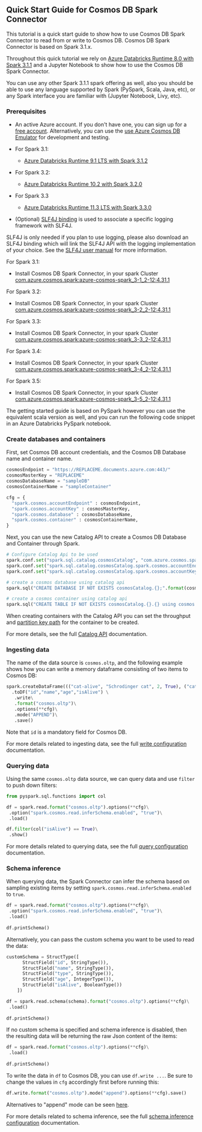 ## Quick Start Guide for Cosmos DB Spark Connector

This tutorial is a quick start guide to show how to use Cosmos DB Spark Connector to read from or write to Cosmos DB. Cosmos DB Spark Connector is based on Spark 3.1.x.

Throughout this quick tutorial we rely on [Azure Databricks Runtime 8.0 with Spark 3.1.1](https://docs.microsoft.com/azure/databricks/release-notes/runtime/8.0) and a Jupyter Notebook to show how to use the Cosmos DB Spark Connector.

You can use any other Spark 3.1.1 spark offering as well, also you should be able to use any language supported by Spark (PySpark, Scala, Java, etc), or any Spark interface you are familiar with (Jupyter Notebook, Livy, etc).

### Prerequisites

- An active Azure account. If you don't have one, you can sign up for a 
  [free account](https://azure.microsoft.com/try/cosmosdb/).
  Alternatively, you can use the
  [use Azure Cosmos DB Emulator](https://docs.microsoft.com/azure/cosmos-db/local-emulator) for development and testing.
- For Spark 3.1:
  - [Azure Databricks Runtime 9.1 LTS with Spark 3.1.2](https://docs.microsoft.com/azure/databricks/release-notes/runtime/9.1)
- For Spark 3.2:
  - [Azure Databricks Runtime 10.2 with Spark 3.2.0](https://docs.microsoft.com/azure/databricks/release-notes/runtime/10.2)
- For Spark 3.3
  - [Azure Databricks Runtime 11.3 LTS with Spark 3.3.0](https://learn.microsoft.com/azure/databricks/release-notes/runtime/11.3)


- (Optional) [SLF4J binding](https://www.slf4j.org/manual.html) is used to associate a
  specific logging framework with SLF4J.

SLF4J is only needed if you plan to use logging, please also download an SLF4J binding which will link the SLF4J API with the logging implementation of your choice. See the [SLF4J user manual](https://www.slf4j.org/manual.html) for more information.

For Spark 3.1:
- Install Cosmos DB Spark Connector, in your spark Cluster [com.azure.cosmos.spark:azure-cosmos-spark_3-1_2-12:4.31.1](https://search.maven.org/artifact/com.azure.cosmos.spark/azure-cosmos-spark_3-1_2-12/4.31.1/jar)

For Spark 3.2:
- Install Cosmos DB Spark Connector, in your spark Cluster [com.azure.cosmos.spark:azure-cosmos-spark_3-2_2-12:4.31.1](https://search.maven.org/artifact/com.azure.cosmos.spark/azure-cosmos-spark_3-2_2-12/4.31.1/jar)

For Spark 3.3:
- Install Cosmos DB Spark Connector, in your spark Cluster [com.azure.cosmos.spark:azure-cosmos-spark_3-3_2-12:4.31.1](https://search.maven.org/artifact/com.azure.cosmos.spark/azure-cosmos-spark_3-3_2-12/4.31.1/jar)
  
For Spark 3.4:
- Install Cosmos DB Spark Connector, in your spark Cluster [com.azure.cosmos.spark:azure-cosmos-spark_3-4_2-12:4.31.1](https://search.maven.org/artifact/com.azure.cosmos.spark/azure-cosmos-spark_3-4_2-12/4.31.1/jar)

For Spark 3.5:
- Install Cosmos DB Spark Connector, in your spark Cluster [com.azure.cosmos.spark:azure-cosmos-spark_3-5_2-12:4.31.1](https://search.maven.org/artifact/com.azure.cosmos.spark/azure-cosmos-spark_3-5_2-12/4.31.1/jar)


The getting started guide is based on PySpark however you can use the equivalent scala version as well, and you can run the following code snippet in an Azure Databricks PySpark notebook.

### Create databases and containers

First, set Cosmos DB account credentials, and the Cosmos DB Database name and container name.

```python
cosmosEndpoint = "https://REPLACEME.documents.azure.com:443/"
cosmosMasterKey = "REPLACEME"
cosmosDatabaseName = "sampleDB"
cosmosContainerName = "sampleContainer"

cfg = {
  "spark.cosmos.accountEndpoint" : cosmosEndpoint,
  "spark.cosmos.accountKey" : cosmosMasterKey,
  "spark.cosmos.database" : cosmosDatabaseName,
  "spark.cosmos.container" : cosmosContainerName,
}
```

Next, you can use the new Catalog API to create a Cosmos DB Database and Container through Spark.

```python
# Configure Catalog Api to be used
spark.conf.set("spark.sql.catalog.cosmosCatalog", "com.azure.cosmos.spark.CosmosCatalog")
spark.conf.set("spark.sql.catalog.cosmosCatalog.spark.cosmos.accountEndpoint", cosmosEndpoint)
spark.conf.set("spark.sql.catalog.cosmosCatalog.spark.cosmos.accountKey", cosmosMasterKey)

# create a cosmos database using catalog api
spark.sql("CREATE DATABASE IF NOT EXISTS cosmosCatalog.{};".format(cosmosDatabaseName))

# create a cosmos container using catalog api
spark.sql("CREATE TABLE IF NOT EXISTS cosmosCatalog.{}.{} using cosmos.oltp TBLPROPERTIES(partitionKeyPath = '/id', manualThroughput = '1100')".format(cosmosDatabaseName, cosmosContainerName))
```

When creating containers with the Catalog API you can set the throughput and [partition key path](https://docs.microsoft.com/azure/cosmos-db/partitioning-overview#choose-partitionkey) for the container to be created.

For more details, see the full [Catalog API](https://github.com/Azure/azure-sdk-for-java/blob/main/sdk/cosmos/azure-cosmos-spark_3_2-12/docs/catalog-api.md) documentation.

### Ingesting data

The name of the data source is `cosmos.oltp`, and the following example shows how you can write a memory dataframe consisting of two items to Cosmos DB:

```python
spark.createDataFrame((("cat-alive", "Schrodinger cat", 2, True), ("cat-dead", "Schrodinger cat", 2, False)))\
  .toDF("id","name","age","isAlive") \
   .write\
   .format("cosmos.oltp")\
   .options(**cfg)\
   .mode("APPEND")\
   .save()
```

Note that `id` is a mandatory field for Cosmos DB.

For more details related to ingesting data, see the full [write configuration](https://aka.ms/azure-cosmos-spark-3-config#write-config) documentation.

### Querying data

Using the same `cosmos.oltp` data source, we can query data and use `filter` to push down filters:

```python
from pyspark.sql.functions import col

df = spark.read.format("cosmos.oltp").options(**cfg)\
 .option("spark.cosmos.read.inferSchema.enabled", "true")\
 .load()

df.filter(col("isAlive") == True)\
 .show()
```

For more details related to querying data, see the full [query configuration](https://aka.ms/azure-cosmos-spark-3-config#query-config) documentation.

### Schema inference

When querying data, the Spark Connector can infer the schema based on sampling existing items by setting `spark.cosmos.read.inferSchema.enabled` to `true`.

```python
df = spark.read.format("cosmos.oltp").options(**cfg)\
 .option("spark.cosmos.read.inferSchema.enabled", "true")\
 .load()
 
df.printSchema()
```

Alternatively, you can pass the custom schema you want to be used to read the data:

```python
customSchema = StructType([
      StructField("id", StringType()),
      StructField("name", StringType()),
      StructField("type", StringType()),
      StructField("age", IntegerType()),
      StructField("isAlive", BooleanType())
    ])

df = spark.read.schema(schema).format("cosmos.oltp").options(**cfg)\
 .load()
 
df.printSchema()
```

If no custom schema is specified and schema inference is disabled, then the resulting data will be returning the raw Json content of the items:

```python
df = spark.read.format("cosmos.oltp").options(**cfg)\
 .load()
 
df.printSchema()
```

To write the data in `df` to Cosmos DB, you can use `df.write ...`. Be sure to change the values in `cfg` accordingly first before running this:
```python
df.write.format("cosmos.oltp").mode("append").options(**cfg).save()
```
Alternatives to "append" mode can be seen [here](https://spark.apache.org/docs/latest/sql-data-sources-load-save-functions.html#save-modes).

For more details related to schema inference, see the full [schema inference configuration](https://aka.ms/azure-cosmos-spark-3-config#schema-inference-config) documentation.
